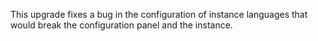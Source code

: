 This upgrade fixes a bug in the configuration of instance languages that would break the configuration panel and the instance.